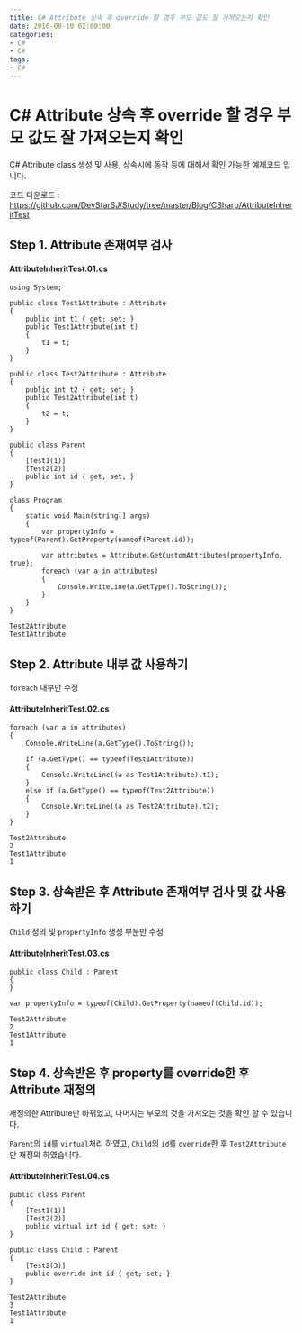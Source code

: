 ```yaml
---
title: C# Attribute 상속 후 override 할 경우 부모 값도 잘 가져오는지 확인
date: 2016-08-10 02:00:00
categories:
- C#
- C#
tags:
- C#
---
```


# C# Attribute 상속 후 override 할 경우 부모 값도 잘 가져오는지 확인

C# Attribute class 생성 및 사용, 상속시에 동작 등에 대해서 확인 가능한 예제코드 입니다.

코드 다운로드 : <https://github.com/DevStarSJ/Study/tree/master/Blog/CSharp/AttributeInheritTest>

## Step 1. Attribute 존재여부 검사

#### AttributeInheritTest.01.cs
```CSharp
using System;

public class Test1Attribute : Attribute
{
    public int t1 { get; set; }
    public Test1Attribute(int t)
    {
        t1 = t;
    }
}

public class Test2Attribute : Attribute
{
    public int t2 { get; set; }
    public Test2Attribute(int t)
    {
        t2 = t;
    }
}

public class Parent
{
    [Test1(1)]
    [Test2(2)]
    public int id { get; set; }
}

class Program
{
    static void Main(string[] args)
    {
        var propertyInfo = typeof(Parent).GetProperty(nameof(Parent.id));

        var attributes = Attribute.GetCustomAttributes(propertyInfo, true);
        foreach (var a in attributes)
        {
            Console.WriteLine(a.GetType().ToString());
        }
    }
}
```

```
Test2Attribute
Test1Attribute
```

## Step 2. Attribute 내부 값 사용하기

`foreach` 내부만 수정

#### AttributeInheritTest.02.cs
```CSharp
foreach (var a in attributes)
{
    Console.WriteLine(a.GetType().ToString());

    if (a.GetType() == typeof(Test1Attribute))
    {
        Console.WriteLine((a as Test1Attribute).t1);
    }
    else if (a.GetType() == typeof(Test2Attribute))
    {
        Console.WriteLine((a as Test2Attribute).t2);
    }
}
```

```
Test2Attribute
2
Test1Attribute
1
```

## Step 3. 상속받은 후 Attribute 존재여부 검사 및 값 사용하기

`Child` 정의 및 `propertyInfo` 생성 부분만 수정

#### AttributeInheritTest.03.cs
```CSharp
public class Child : Parent
{
}

var propertyInfo = typeof(Child).GetProperty(nameof(Child.id));
```

```
Test2Attribute
2
Test1Attribute
1
```

## Step 4. 상속받은 후 property를 override한 후 Attribute 재정의

재정의한 Attribute만 바뀌었고, 나머지는 부모의 것을 가져오는 것을 확인 할 수 있습니다.

`Parent`의 `id`를 `virtual`처리 하였고, `Child`의 `id`를 `override`한 후 `Test2Attribute`만 재정의 하였습니다.

#### AttributeInheritTest.04.cs
```CSharp
public class Parent
{
    [Test1(1)]
    [Test2(2)]
    public virtual int id { get; set; }
}

public class Child : Parent
{
    [Test2(3)]
    public override int id { get; set; }
}
```

```
Test2Attribute
3
Test1Attribute
1
```
